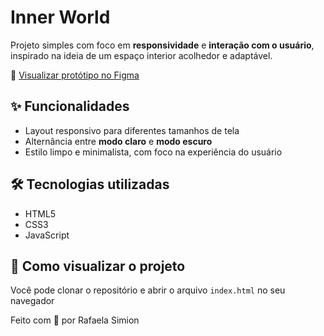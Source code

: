 # Inner World

Projeto simples com foco em **responsividade** e **interação com o usuário**, inspirado na ideia de um espaço interior acolhedor e adaptável.

🎨 [Visualizar protótipo no Figma](https://www.figma.com/community/file/1533099227234957517)

## ✨ Funcionalidades

- Layout responsivo para diferentes tamanhos de tela
- Alternância entre **modo claro** e **modo escuro** 
- Estilo limpo e minimalista, com foco na experiência do usuário

## 🛠️ Tecnologias utilizadas

- HTML5
- CSS3
- JavaScript

## 📁 Como visualizar o projeto

Você pode clonar o repositório e abrir o arquivo `index.html` no seu navegador

Feito com 💙 por Rafaela Simion

